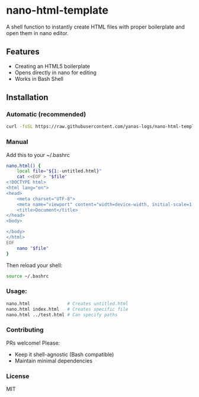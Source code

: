 # nano-html-template
A shell function to instantly create HTML files with proper boilerplate and open them in nano editor.

## Features
- Creating an HTML5 boilerplate
- Opens directly in nano for editing
- Works in Bash Shell

## Installation

### Automatic (recommended)
```bash
curl -fsSL https://raw.githubusercontent.com/yanas-logs/nano-html-template/main/install.sh | bash
```

### Manual
Add this to your ~/.bashrc
```bash
nano.html() {
    local file="${1:-untitled.html}"
    cat <<EOF > "$file"
<!DOCTYPE html>
<html lang="en">
<head>
    <meta charset="UTF-8">
    <meta name="viewport" content="width=device-width, initial-scale=1.0">
    <title>Document</title>
</head>
<body>

</body>
</html>
EOF
    nano "$file"
}
```

Then reload your shell:
```bash
source ~/.bashrc
```

### Usage:
```bash
nano.html              # Creates untitled.html
nano.html index.html   # Creates specific file
nano.html ../test.html # Can specify paths
```
### Contributing
PRs welcome! Please:
- Keep it shell-agnostic (Bash compatible)
- Maintain minimal dependencies

### License
MIT

